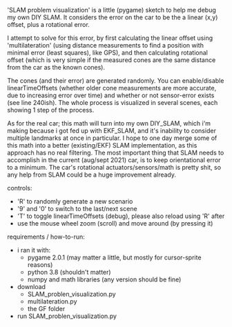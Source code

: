 'SLAM problem visualization' is a little (pygame) sketch to help me debug my own DIY SLAM. It considers the error on the car to be the a linear (x,y) offset, plus a rotational error.

I attempt to solve for this error, by first calculating the linear offset using 'multilateration' (using distance measurements to find a position with minimal error (least squares), like GPS), and then calculating rotational offset (which is very simple if the measured cones are the same distance from the car as the known cones).

The cones (and their error) are generated randomly. You can enable/disable linearTimeOffsets (whether older cone measurements are more accurate, due to increasing error over time) and whether or not sensor-error exists (see line 240ish).
The whole process is visualized in several scenes, each showing 1 step of the process.

As for the real car; this math will turn into my own DIY_SLAM, which i'm making because i got fed up with EKF_SLAM, and it's inability to consider multiple landmarks at once in particular.
I hope to one day merge some of this math into a better (existing/EKF) SLAM implementation, as this approach has no real filtering.
The most important thing that SLAM needs to accomplish in the current (aug/sept 2021) car, is to keep orientational error to a minimum. The car's rotational actuators/sensors/math is pretty shit, so any help from SLAM could be a huge improvement already.

controls:
* 'R' to randomly generate a new scenario
* '9' and '0' to switch to the last/next scene
* 'T' to toggle linearTimeOffsets (debug), please also reload using 'R' after
* use the mouse wheel zoom (scroll) and move around (by pressing it)

requirements / how-to-run:
* i ran it with:
  * pygame 2.0.1 (may matter a little, but mostly for cursor-sprite reasons)
  * python 3.8  (shouldn't matter)
  * numpy and math libraries (any version should be fine)
* download
  * SLAM_problen_visualization.py
  * multilateration.py
  * the GF folder
* run SLAM_problen_visualization.py
